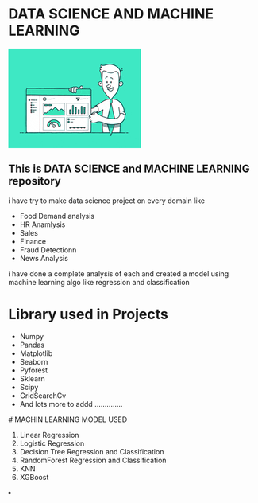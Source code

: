 # DATA SCIENCE AND MACHINE LEARNING
<img align="center" src="./readme_data/200.gif" alt="gif">

## This is DATA SCIENCE and MACHINE LEARNING repository 

<p> i have try to make data science project on every domain like </p>
<ul>
  <li> Food Demand analysis</li>
  <li> HR Anamlysis</li>
  <li> Sales</li>
  <li> Finance</li> 
  <li> Fraud Detectionn</li>
  <li> News Analysis</li>    
</ul>
      

<p> i have done a complete analysis of each and created a model using machine learning algo like regression and classification</p>

# Library used in Projects

<ul>
  <li>Numpy</li>
  <li>Pandas</li>
  <li>Matplotlib</li>
  <li>Seaborn</li> 
  <li>Pyforest</li>
  <li>Sklearn</li>    
  <li>Scipy</li>
  <li>GridSearchCv</li> 
  <li>And lots more to addd ..............</li>   
</ul>
# MACHIN LEARNING MODEL USED
<ol>
  <li>Linear Regression</li>
  <li>Logistic Regression</li> 
  <li>Decision Tree Regression and Classification</li>
   <li>RandomForest Regression and Classification</li>
  <li>KNN</li> 
  <li>XGBoost</li>
  </ol>
  <li></li>    
